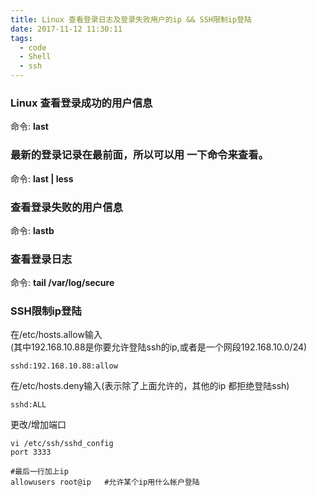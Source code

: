 ```yaml
---
title: Linux 查看登录日志及登录失败用户的ip && SSH限制ip登陆
date: 2017-11-12 11:30:11
tags:
  - code
  - Shell
  - ssh
---
```

### Linux 查看登录成功的用户信息
命令: **last**

### 最新的登录记录在最前面，所以可以用 一下命令来查看。

命令: **last | less**

### 查看登录失败的用户信息

命令: **lastb**

### 查看登录日志

命令:  **tail /var/log/secure**

<!-- more -->

### SSH限制ip登陆
在/etc/hosts.allow输入   
  (其中192.168.10.88是你要允许登陆ssh的ip,或者是一个网段192.168.10.0/24)   
  ```
  sshd:192.168.10.88:allow
  ```

在/etc/hosts.deny输入(表示除了上面允许的，其他的ip   都拒绝登陆ssh)   
  ```
  sshd:ALL
  ```

更改/增加端口
  ```
  vi /etc/ssh/sshd_config
  port 3333

  #最后一行加上ip
  allowusers root@ip   #允许某个ip用什么帐户登陆
  ```
